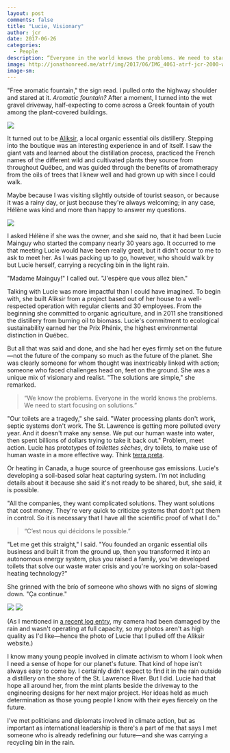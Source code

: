 ```yaml
---
layout: post
comments: false
title: "Lucie, Visionary"
author: jcr
date: 2017-06-26
categories:
  - People
description: “Everyone in the world knows the problems. We need to start focusing on solutions.”
image: http://jonathonreed.me/atrf/img/2017/06/IMG_4061-atrf-jcr-2000-web.jpg
image-sm:
--- 
```


"Free aromatic fountain," the sign read. I pulled onto the highway shoulder and stared at it. <i>Aromatic fountain?</i> After a moment, I turned into the wet gravel driveway, half-expecting to come across a Greek fountain of youth among the plant-covered buildings.

<img src="http://jonathonreed.me/atrf/img/2017/06/IMG_4075-atrf-jcr-2000-web.jpg">

It turned out to be <a href="https://aliksir.com/en/" target="blank">Aliksir</a>, a local organic essential oils distillery. Stepping into the boutique was an interesting experience in and of itself. I saw the giant vats and learned about the distillation process, practiced the French names of the different wild and cultivated plants they source from throughout Québec, and was guided through the benefits of aromatherapy from the oils of trees that I knew well and had grown up with since I could walk.

Maybe because I was visiting slightly outside of tourist season, or because it was a rainy day, or just because they're always welcoming; in any case, Hélène was kind and more than happy to answer my questions.

<img src="http://jonathonreed.me/atrf/img/2017/06/IMG_4058-atrf-jcr-2000-web.jpg">

I asked Hélène if she was the owner, and she said no, that it had been Lucie Mainguy who started the company nearly 30 years ago. It occurred to me that meeting Lucie would have been really great, but it didn't occur to me to ask to meet her. As I was packing up to go, however, who should walk by but Lucie herself, carrying a recycling bin in the light rain.

"Madame Mainguy!" I called out. "J'espère que vous allez bien."

Talking with Lucie was more impactful than I could have imagined. To begin with, she built Aliksir from a project based out of her house to a well-respected operation with regular clients and 30 employees. From the beginning she committed to organic agriculture, and in 2011 she transitioned the distillery from burning oil to biomass. Lucie's commitment to ecological sustainability earned her the Prix Phénix, the highest environmental distinction in Québec.

But all that was said and done, and she had her eyes firmly set on the future—not the future of the company so much as the future of the planet. She was clearly someone for whom thought was inextricably linked with action; someone who faced challenges head on, feet on the ground. She was a unique mix of visionary and realist. "The solutions are simple," she remarked.

<blockquote>&ldquo;We know the problems. Everyone in the world knows the problems. We need to start focusing on solutions.&rdquo;</blockquote>

"Our toilets are a tragedy," she said. "Water processing plants don't work, septic systems don't work. The St. Lawrence is getting more polluted every year. And it doesn't make any sense. We put our human waste into water, then spent billions of dollars trying to take it back out." Problem, meet action. Lucie has prototypes of <i>toilettes sèches</i>, dry toilets, to make use of human waste in a more effective way. Think <a href="https://en.wikipedia.org/wiki/Terra_preta">terra preta</a>.

Or heating in Canada, a huge source of greenhouse gas emissions. Lucie's developing a soil-based solar heat capturing system. I'm not including details about it because she said it's not ready to be shared, but, she said, it is possible.

"All the companies, they want complicated solutions. They want solutions that cost money. They're very quick to criticize systems that don't put them in control. So it is necessary that I have all the scientific proof of what I do."

<blockquote>&ldquo;C&rsquo;est nous qui décidons le possible.&rdquo;</blockquote>

"Let me get this straight," I said. "You founded an organic essential oils business and built it from the ground up, then you transformed it into an autonomous energy system, plus you raised a family, you've developed toilets that solve our waste water crisis and you're working on solar-based heating technology?"

She grinned with the brío of someone who shows with no signs of slowing down. "Ça continue."

<img src="http://jonathonreed.me/atrf/img/2017/06/IMG_4067-atrf-jcr-2000-web.jpg">

<img src="http://jonathonreed.me/atrf/img/2017/06/lucie-atrf-jcr-2000-web.jpg">

(As I mentioned in <a href="http://jonathonreed.me/atrf/2017/06/24/day-055/">a recent log entry</a>, my camera had been damaged by the rain and wasn't operating at full capacity, so my photos aren't as high quality as I'd like—hence the photo of Lucie that I pulled off the Aliksir website.)

I know many young people involved in climate activism to whom I look when I need a sense of hope for our planet's future. That kind of hope isn't always easy to come by. I certainly didn't expect to find it in the rain outside a distillery on the shore of the St. Lawrence River. But I did. Lucie had that hope all around her, from the mint plants beside the driveway to the engineering designs for her next major project. Her ideas held as much determination as those young people I know with their eyes fiercely on the future. 

I've met politicians and diplomats involved in climate action, but as important as international leadership is there's a part of me that says I met someone who is already redefining our future—and she was carrying a recycling bin in the rain.